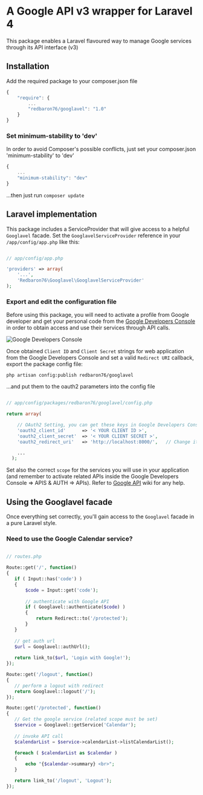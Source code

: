 # A Google API v3 wrapper for Laravel 4

This package enables a Laravel flavoured way to manage Google services through its API interface (v3)

## Installation

Add the required package to your composer.json file

```js
{
    "require": {
    	...
		"redbaron76/googlavel": "1.0"
	}
}
```

### Set minimum-stability to 'dev'

In order to avoid Composer's possible conflicts, just set your composer.json 'minimum-stability' to 'dev'

```js
{
	...
    "minimum-stability": "dev"
}
```

...then just run `composer update`

## Laravel implementation

This package includes a ServiceProvider that will give access to a helpful `Googlavel` facade.
Set the `GooglavelServiceProvider` reference in your `/app/config/app.php` like this:

```php

// app/config/app.php

'providers' => array(
    '...',
    'Redbaron76\Googlavel\GooglavelServiceProvider'
);
```

### Export and edit the configuration file

Before using this package, you will need to activate a profile from Google developer and get your personal code from the [Google Developers Console](https://console.developers.google.com/) in order to obtain access and use their services through API calls.

![Google Developers Console](https://cloud.githubusercontent.com/assets/1061849/4230747/62f07b98-3988-11e4-8276-6753d75e19cb.jpg)

Once obtained `Client ID` and `Client Secret` strings for web application from the Google Developers Console and set a valid `Redirect URI` callback, export the package config file:

`php artisan config:publish redbaron76/googlavel`

...and put them to the oauth2 parameters into the config file

```php

// app/config/packages/redbaron76/googlavel/config.php

return array(

    // OAuth2 Setting, you can get these keys in Google Developers Console
    'oauth2_client_id'      => '< YOUR CLIENT ID >',
    'oauth2_client_secret'  => '< YOUR CLIENT SECRET >',
    'oauth2_redirect_uri'   => 'http://localhost:8000/',   // Change it according to your needs

    ...
  );
```

Set also the correct `scope` for the services you will use in your application (and remember to activate related APIs inside the Google Developers Console => APIS & AUTH => APIs). Refer to [Google API](https://developers.google.com/google-apps/app-apis) wiki for any help.

## Using the Googlavel facade

Once everything set correctly, you'll gain access to the `Googlavel` facade in a pure Laravel style.

### Need to use the Google Calendar service?

 ```php

// routes.php

Route::get('/', function()
{
	if ( Input::has('code') )
	{
		$code = Input::get('code');
		
		// authenticate with Google API
		if ( Googlavel::authenticate($code) )
		{
			return Redirect::to('/protected');
		}
	}
	
	// get auth url
	$url = Googlavel::authUrl();
	
	return link_to($url, 'Login with Google!');
});

Route::get('/logout', function()
{
	// perform a logout with redirect
	return Googlavel::logout('/');
});

Route::get('/protected', function()
{
	// Get the google service (related scope must be set)
	$service = Googlavel::getService('Calendar');
	
	// invoke API call
	$calendarList = $service->calendarList->listCalendarList();

	foreach ( $calendarList as $calendar )
	{
		echo "{$calendar->summary} <br>";
	}

	return link_to('/logout', 'Logout');
});

 ```